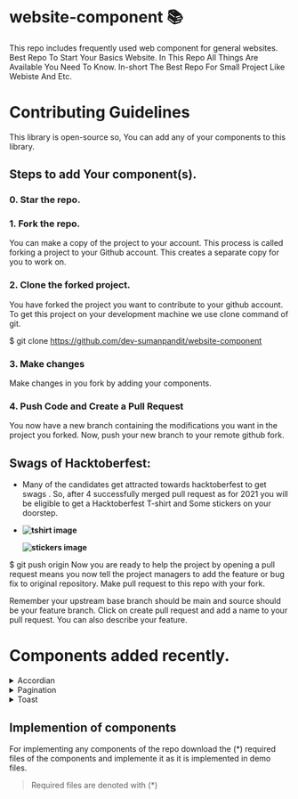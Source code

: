 # website-component 📚
This repo includes frequently used web component for general websites.
Best Repo To Start Your Basics Website.
In This Repo All Things Are Available You Need To Know.
In-short The Best Repo For Small Project Like Webiste And Etc.

# Contributing Guidelines
This library is open-source so, You can add any of your components to this library.
## Steps to add Your component(s).

### 0. Star the repo.

### 1. Fork the repo.
You can make a copy of the project to your account. This process is called forking a project to your Github account. This creates a separate copy for you to work on.

### 2. Clone the forked project.
You have forked the project you want to contribute to your github account. To get this project on your development machine we use clone command of git.

$ git clone https://github.com/dev-sumanpandit/website-component

### 3. Make changes
Make changes in you fork by adding your components.

### 4. Push Code and Create a Pull Request 
You now have a new branch containing the modifications you want in the project you forked. Now, push your new branch to your remote github fork.

## Swags of Hacktoberfest:
- Many of the candidates get attracted towards hacktoberfest to get swags . So, after 4 successfully merged pull request as for 2021 you will be eligible to get a Hacktoberfest T-shirt and Some stickers on your doorstep.
 
     <li><B><p><img src="https://miro.medium.com/max/1050/1*4JctIO7irt8hFxBmTvUpiQ.jpeg" width="400" height="225" style="width: 400px; height: 225px;" alt="tshirt image"></a></p><p><img src="https://miro.medium.com/max/1050/1*jkffr74bq5RsQ_xqDhgqYQ.jpeg" width="400" height="225" style="width: 400px; height: 225px;" alt="stickers image"></p>
</b></li>

$ git push origin <feature-branch> Now you are ready to help the project by opening a pull request means you now tell the project managers to add the feature or bug fix to original repository. Make pull request to this repo with your fork.

Remember your upstream base branch should be main and source should be your feature branch. Click on create pull request and add a name to your pull request. You can also describe your feature.

# Components added recently.
<details>
  <summary>Accordian</summary>  
<img src="repo.previews/IMG_20211011_111206.jpg"/>
<H1>Accordian by @CrackerSuman</H1>
<H2>Directory structure</H2>
<pre><code>
   repo/accrodian/
                 /style.css (*style)
                 /index.html (demo)
<pre></code>
</details>
<details>
  <img src="repo.previews/IMG_20211011_111151.jpg"/>
  <summary>Pagination</summary> 
 
<H1>Pagination by @dev-sumanpandit</H1>
<H2>Directory</H2>
<pre><code>
   repo/Pagination/
                  /style.css (*style)
                  /index.html (demo)
<pre></code>
</details>
<details>
  <summary>Toast</summary>  
<img src="repo.previews/ezgif-3-30f21dc2121b.gif"/>
<H1>toast by @SGI-CAPP-AT2</H1>
<H2>Directory</H2>
<pre><code>
   repo/toast/
             /app.js (*script)
             /style.css (*style)
             /index.html (demo)
</pre></code>
</details>

## Implemention of components
For implementing any components of the repo download the (*) required files of the components and implemente it as it is implemented in demo files.
> Required files are denoted with (*)
